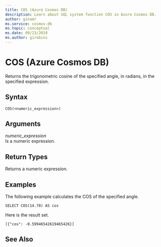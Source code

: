 ```yaml
---
title: COS (Azure Cosmos DB)
description: Learn about SQL system function COS in Azure Cosmos DB.
author: ginamr
ms.service: cosmos-db
ms.topic: conceptual
ms.date: 09/13/2019
ms.author: girobins
---
```

# COS (Azure Cosmos DB)
 Returns the trigonometric cosine of the specified angle, in radians, in the specified expression.  
  
## Syntax
  
```  
COS(<numeric_expression>)  
```  
  
## Arguments
  
*numeric_expression*  
   Is a numeric expression.  
  
## Return Types
  
  Returns a numeric expression.  
  
## Examples
  
  The following example calculates the COS of the specified angle.  
  
```  
SELECT COS(14.78) AS cos  
```  
  
 Here is the result set.  
  
```  
[{"cos": -0.59946542619465426}]  
```  
  

## See Also
